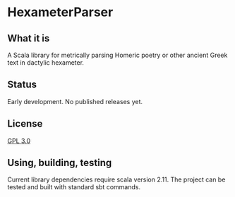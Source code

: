 # HexameterParser

## What it is

A Scala library for metrically parsing Homeric poetry or other ancient Greek text in dactylic hexameter.

## Status

Early development.  No published releases yet.

## License

[GPL 3.0](https://opensource.org/licenses/gpl-3.0.html)

## Using, building, testing

Current library dependencies require scala version 2.11.  The project can be tested and built with standard sbt commands.
